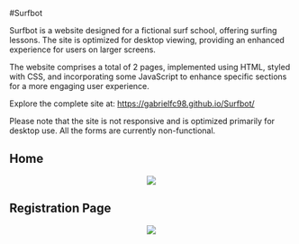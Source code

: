 #Surfbot

Surfbot is a website designed for a fictional surf school, offering surfing lessons. The site is optimized for desktop viewing, providing an enhanced experience for users on larger screens.

The website comprises a total of 2 pages, implemented using HTML, styled with CSS, and incorporating some JavaScript to enhance specific sections for a more engaging user experience.

Explore the complete site at: https://gabrielfc98.github.io/Surfbot/

Please note that the site is not responsive and is optimized primarily for desktop use. All the forms are currently non-functional.

 <h2>Home</h2>
 <p align="center">
  <img src="https://github.com/gabrielfc98/Surfbot/assets/122616019/9679059c-e07e-49ab-ad07-0d1136346ae2">
</p>
 <h2>Registration Page</h2>
 <p align="center">
  <img src="https://github.com/gabrielfc98/Surfbot/assets/122616019/9495ed09-ecde-4ee7-8334-57e9457bf000">
</p>


